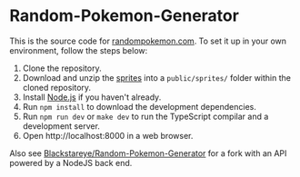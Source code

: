 # Random-Pokemon-Generator
This is the source code for [randompokemon.com](https://randompokemon.com). To set it up in your own environment, follow the steps below:

1. Clone the repository.
2. Download and unzip the [sprites](https://randompokemon.com/sprites/sprites.zip) into a `public/sprites/` folder within the cloned repository.
3. Install [Node.js](https://nodejs.org) if you haven't already.
4. Run `npm install` to download the development dependencies.
5. Run `npm run dev` or `make dev` to run the TypeScript compilar and a development server.
6. Open http://localhost:8000 in a web browser.

Also see [Blackstareye/Random-Pokemon-Generator](https://github.com/Blackstareye/Random-Pokemon-Generator) for a fork with an API powered by a NodeJS back end.